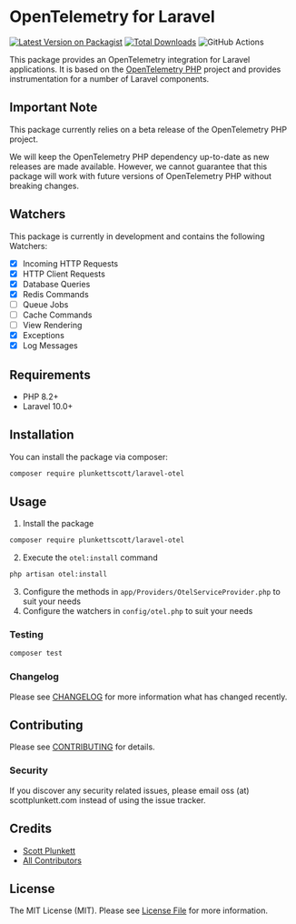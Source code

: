 # OpenTelemetry for Laravel

[![Latest Version on Packagist](https://img.shields.io/packagist/v/plunkettscott/laravel-otel.svg?style=flat-square)](https://packagist.org/packages/plunkettscott/laravel-otel)
[![Total Downloads](https://img.shields.io/packagist/dt/plunkettscott/laravel-otel.svg?style=flat-square)](https://packagist.org/packages/plunkettscott/laravel-otel)
![GitHub Actions](https://github.com/plunkettscott/laravel-otel/actions/workflows/main.yml/badge.svg)

This package provides an OpenTelemetry integration for Laravel applications. It is based on the [OpenTelemetry PHP](https://github.com/opentelemetry/opentelemetry-php) project and
provides instrumentation for a number of Laravel components.

## Important Note

This package currently relies on a beta release of the OpenTelemetry PHP project.

We will keep the OpenTelemetry PHP dependency up-to-date as new releases are made available. However,
we cannot guarantee that this package will work with future versions of OpenTelemetry PHP without breaking
changes.

## Watchers

This package is currently in development and contains the following Watchers:

- [x] Incoming HTTP Requests
- [x] HTTP Client Requests
- [x] Database Queries
- [x] Redis Commands
- [ ] Queue Jobs
- [ ] Cache Commands
- [ ] View Rendering
- [x] Exceptions
- [x] Log Messages

## Requirements

- PHP 8.2+
- Laravel 10.0+

## Installation

You can install the package via composer:

```bash
composer require plunkettscott/laravel-otel
```

## Usage

1. Install the package

```bash
composer require plunkettscott/laravel-otel
```

2. Execute the `otel:install` command

```bash
php artisan otel:install
```

3. Configure the methods in `app/Providers/OtelServiceProvider.php` to suit your needs
4. Configure the watchers in `config/otel.php` to suit your needs

### Testing

```bash
composer test
```

### Changelog

Please see [CHANGELOG](CHANGELOG.md) for more information what has changed recently.

## Contributing

Please see [CONTRIBUTING](CONTRIBUTING.md) for details.

### Security

If you discover any security related issues, please email oss (at) scottplunkett.com instead of using the issue tracker.

## Credits

-   [Scott Plunkett](https://github.com/plunkettscott)
-   [All Contributors](../../contributors)

## License

The MIT License (MIT). Please see [License File](LICENSE.md) for more information.
